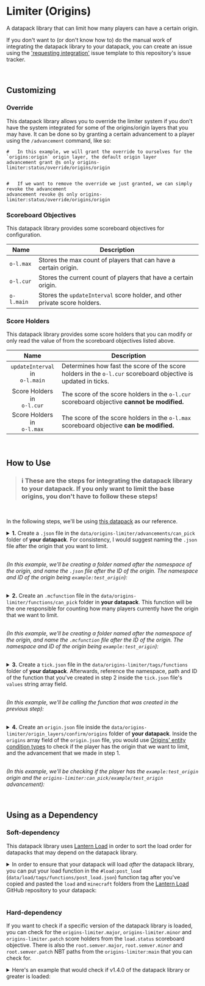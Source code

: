 # Limiter (Origins)

A datapack library that can limit how many players can have a certain origin.

If you don't want to (or don't know how to) do the manual work of integrating the datapack library to your datapack, you can create an issue using the ['requesting integration'](https://github.com/eggohito/origins-limiter/issues/new?assignees=eggohito&labels=request&template=requesting-integration.md&title=%5BREQUEST%5D) issue template to this repository's issue tracker.

<br>

## Customizing


### Override
This datapack library allows you to override the limiter system if you don't have the system integrated for some of the origins/origin layers that you may have. It can be done so by granting a certain advancement to a player using the `/advancement` command, like so:

```mcfunction
#   In this example, we will grant the override to ourselves for the `origins:origin` origin layer, the default origin layer
advancement grant @s only origins-limiter:status/override/origins/origin


#   If we want to remove the override we just granted, we can simply revoke the advancement
advancement revoke @s only origins-limiter:status/override/origins/origin
```


### Scoreboard Objectives
This datapack library provides some scoreboard objectives for configuration.

Name       | Description
-----------|------------
`o-l.max`  | Stores the max count of players that can have a certain origin.
`o-l.cur`  | Stores the current count of players that have a certain origin.
`o-l.main` | Stores the `updateInterval` score holder, and other private score holders.


### Score Holders
This datapack library provides some score holders that you can modify or only read the value of from the scoreboard objectives listed above.

Name                                | Description
:----------------------------------:|------------
`updateInterval` in <br> `o-l.main` | Determines how fast the score of the score holders in the `o-l.cur` scoreboard objective is updated in ticks.
Score Holders in <br> `o-l.cur`     | The score of the score holders in the `o-l.cur` scoreboard objective **cannot be modified.**
Score Holders in <br> `o-l.max`     | The score of the score holders in the `o-l.max` scoreboard objective **can be modified.**

<br>

## How to Use

> ### :information_source: These are the steps for integrating the datapack library to your datapack. If you only want to limit the base origins, you don't have to follow these steps!
<br>

In the following steps, we'll be using [this datapack](https://github.com/eggohito/origins-limiter/tree/example/test_origin) as our reference.

<details>
<summary>
<b>1.</b> Create a <code>.json</code> file in the <code>data/origins-limiter/advancements/can_pick</code> folder of <b>your datapack</b>. For consistency, I would suggest naming the <code>.json</code> file after the origin that you want to limit.

<br>
<br>

<i>(In this example, we'll be creating a folder named after the namespace of the origin, and name the <code>.json</code> file after the ID of the origin. The namespace and ID of the origin being <code>example:test_origin</code>):</i>
</summary>

<br>

`data/origins-limiter/advancements/can_pick/example/test_origin.json`

```json
{
    "criteria": {
        "dummy": {
            "trigger": "minecraft:impossible"
        }
    }
}
```

</details>

<br>

<details>
<summary>
<b>2.</b> Create an <code>.mcfunction</code> file in the <code>data/origins-limiter/functions/can_pick</code> folder in <b>your datapack</b>. This function will be the one responsible for counting how many players currently have the origin that we want to limit.

<br>
<br>

<i>(In this example, we'll be creating a folder named after the namespace of the origin, and name the <code>.mcfunction</code> file after the ID of the origin. The namespace and ID of the origin being <code>example:test_origin</code>):</i>
</summary>

<br>

`data/origins-limiter/functions/can_pick/example/test_origin.mcfunction`

```mcfunction
#   Set the max count for this origin once (can then be changed in-game afterwards)
#
#   - o-l.max     = the scoreboard objective that stores the max count for the origin
#   - example:test_origin = the score holder for the origin that we want to apply the limit to
#
execute unless score example:test_origin o-l.max = example:test_origin o-l.max run scoreboard players set example:test_origin o-l.max 1


#   Store the count of the players that currently have this origin
#
#   - "example:test_origin" = the namespace and ID of the origin that we want to apply the limit to
#
execute store result score example:test_origin o-l.cur if entity @a[nbt = {cardinal_components: {"origins:origin": {OriginLayers: [{Origin: "example:test_origin"}]}}}]


#   Grant the player an advancement to indicate that the player can choose the origin. Revoke the advancement otherwise
#
#   - origins-limiter:can_pick/example/test_origin = the .json file that we made in the first step
#
execute if score example:test_origin o-l.cur < example:test_origin o-l.max run advancement grant @a only origins-limiter:can_pick/example/test_origin

execute if score example:test_origin o-l.cur >= example:test_origin o-l.max run advancement revoke @a only origins-limiter:can_pick/example/test_origin
```

</details>

<br>

<details>
<summary>
<b>3.</b> Create a <code>tick.json</code> file in the <code>data/origins-limiter/tags/functions</code> folder of <b>your datapack</b>. Afterwards, reference the namespace, path and ID of the function that you've created in step 2 inside the <code>tick.json</code> file's <code>values</code> string array field. 

<br>
<br>

<i>(In this example, we'll be calling the function that was created in the previous step):</i>
</summary>

<br>

`data/origins-limiter/tags/functions/tick.json`

```json
{
    "values": [
        "origins-limiter:can_pick/example/test_origin"
    ]
}
```

</details>

<br>

<details>
<summary>
<b>4.</b> Create an <code>origin.json</code> file inside the <code>data/origins-limiter/origin_layers/confirm/origins</code> folder of <b>your datapack</b>. Inside the <code>origins</code> array field of the <code>origin.json</code> file, you would use <a href = "https://origins.readthedocs.io/en/latest/guides/data/origin_conditions_in_layers/">Origins' entity condition types</a> to check if the player has the origin that we want to limit, and the advancement that we made in step 1.

<br>
<br>

<i>(In this example, we'll be checking if the player has the <code>example:test_origin</code> origin and the <code>origins-limiter:can_pick/example/test_origin</code> advancement):</i>
</summary>

<br>

In this example snippet, we're using the `origins:origin` entity condition type to check if the player has the `example:test_origin` origin, and the `origins:advancement` entity condition type to check if the player has the `origins-limiter:can_pick/example/test_origin` advancement, which is the `.json` file made in step 1.

```json
{
    "origins": [
        {
            "condition": {
                "type": "origins:and",
                "conditions": [
                    {
                        "type": "origins:origin",
                        "origin": "example:test_origin"
                    },
                    {
                        "type": "origins:advancement",
                        "advancement": "origins-limiter:can_pick/example/test_origin"
                    }
                ]
            },
            "origins": [
                "example:test_origin"
            ]
        }
    ]
}
```

</details>

<br>

## Using as a Dependency
### Soft-dependency

This datapack library uses [Lantern Load](https://github.com/LanternMC/Load) in order to sort the load order for datapacks that may depend on the datapack library.

<details>
<summary>
In order to ensure that your datapack will load <i>after</i> the datapack library, you can put your load function in the <code>#load:post_load</code> (<code>data/load/tags/functions/post_load.json</code>) function tag after you've copied and pasted the <code>load</code> and <code>minecraft</code> folders from the <a href="https://github.com/LanternMC/Load">Lantern Load</a> GitHub repository to your datapack:
</summary>

```json
{
    "values": [
        "namespace:path/to/function"
    ]
}
```
* `namespace` being the name of the folder that you're using in your datapack's `data` folder. <br>
(e.g: in `data/example`, `example` will be the 'namespace' folder.)
* `path/to/function` being the function that you're using to load stuff. <br>
(e.g: in `data/example/functions/load.mcfunction`, `example:load` will be the full namespace, path and ID of the function.)

</details>
<br>

### Hard-dependency

If you want to check if a specific version of the datapack library is loaded, you can check for the `origins-limiter.major`, `origins-limiter.minor` and `origins-limiter.patch` score holders from the `load.status` scoreboard objective. There is also the `root.semver.major`, `root.semver.minor` and `root.semver.patch` NBT paths from the `origins-limiter:main` that you can check for.


<details>
<summary>
Here's an example that would check if v1.4.0 of the datapack library or greater is loaded:
</summary>

```mcfunction
#   Check if v1.4.0 of origins-limiter is loaded
execute if score origins-limiter.major load.status matches 1.. if score origins-limiter.minor load.status matches 4.. run say Datapack loaded! :D


#   Check if v1.4.0 of origins-limiter is NOT loaded
execute unless score origins-limiter.major load.status matches 1.. if score origins-limiter.minor load.status matches 4.. run say Missing origins-limiter_v1.4.0 dependency! D:
```

</details>
